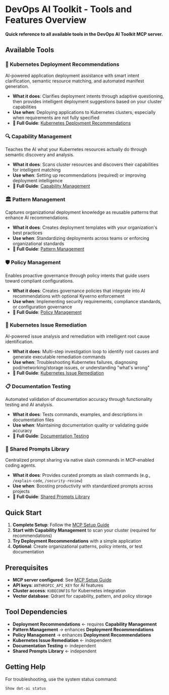 # DevOps AI Toolkit - Tools and Features Overview

**Quick reference to all available tools in the DevOps AI Toolkit MCP server.**

## Available Tools

### 🚀 Kubernetes Deployment Recommendations
AI-powered application deployment assistance with smart intent clarification, semantic resource matching, and automated manifest generation.
- **What it does**: Clarifies deployment intents through adaptive questioning, then provides intelligent deployment suggestions based on your cluster capabilities
- **Use when**: Deploying applications to Kubernetes clusters, especially when requirements are not fully specified
- **📖 Full Guide**: [Kubernetes Deployment Recommendations](mcp-recommendation-guide.md)

### 🔍 Capability Management  
Teaches the AI what your Kubernetes resources actually do through semantic discovery and analysis.
- **What it does**: Scans cluster resources and discovers their capabilities for intelligent matching
- **Use when**: Setting up recommendations (required) or improving deployment intelligence
- **📖 Full Guide**: [Capability Management](mcp-capability-management-guide.md)

### 🏛️ Pattern Management
Captures organizational deployment knowledge as reusable patterns that enhance AI recommendations.
- **What it does**: Creates deployment templates with your organization's best practices
- **Use when**: Standardizing deployments across teams or enforcing organizational standards
- **📖 Full Guide**: [Pattern Management](pattern-management-guide.md)

### 🛡️ Policy Management
Enables proactive governance through policy intents that guide users toward compliant configurations.
- **What it does**: Creates governance policies that integrate into AI recommendations with optional Kyverno enforcement
- **Use when**: Implementing security requirements, compliance standards, or configuration governance
- **📖 Full Guide**: [Policy Management](policy-management-guide.md)

### 🔧 Kubernetes Issue Remediation
AI-powered issue analysis and remediation with intelligent root cause identification.
- **What it does**: Multi-step investigation loop to identify root causes and generate executable remediation commands
- **Use when**: Troubleshooting Kubernetes failures, diagnosing pod/networking/storage issues, or understanding "what's wrong"
- **📖 Full Guide**: [Kubernetes Issue Remediation](mcp-remediate-guide.md)

### 📋 Documentation Testing
Automated validation of documentation accuracy through functionality testing and AI analysis.
- **What it does**: Tests commands, examples, and descriptions in documentation files
- **Use when**: Maintaining documentation quality or validating guide accuracy
- **📖 Full Guide**: [Documentation Testing](mcp-documentation-testing-guide.md)

### 💬 Shared Prompts Library
Centralized prompt sharing via native slash commands in MCP-enabled coding agents.
- **What it does**: Provides curated prompts as slash commands (e.g., `/explain-code`, `/security-review`)
- **Use when**: Boosting productivity with standardized prompts across projects
- **📖 Full Guide**: [Shared Prompts Library](mcp-prompts-guide.md)

## Quick Start

1. **Complete Setup**: Follow the [MCP Setup Guide](mcp-setup.md)
2. **Start with Capability Management** to scan your cluster (required for recommendations)
3. **Try Deployment Recommendations** with a simple application
4. **Optional**: Create organizational patterns, policy intents, or test documentation

## Prerequisites

- **MCP server configured**: See [MCP Setup Guide](mcp-setup.md)  
- **API keys**: `ANTHROPIC_API_KEY` for AI features
- **Cluster access**: `KUBECONFIG` for Kubernetes integration
- **Vector database**: Qdrant for capability, pattern, and policy storage

## Tool Dependencies

- **Deployment Recommendations** ← requires **Capability Management**
- **Pattern Management** → enhances **Deployment Recommendations** 
- **Policy Management** → enhances **Deployment Recommendations**
- **Kubernetes Issue Remediation** ← independent
- **Documentation Testing** ← independent
- **Shared Prompts Library** ← independent

## Getting Help

For troubleshooting, use the system status command:
```
Show dot-ai status
```
